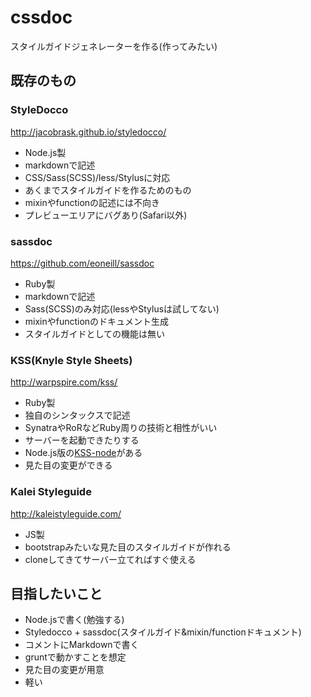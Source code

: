 cssdoc
======

スタイルガイドジェネレーターを作る(作ってみたい)

## 既存のもの

### StyleDocco
http://jacobrask.github.io/styledocco/
- Node.js製
- markdownで記述
- CSS/Sass(SCSS)/less/Stylusに対応
- あくまでスタイルガイドを作るためのもの
 - mixinやfunctionの記述には不向き
- プレビューエリアにバグあり(Safari以外)

### sassdoc
https://github.com/eoneill/sassdoc
- Ruby製
- markdownで記述
- Sass(SCSS)のみ対応(lessやStylusは試してない)
- mixinやfunctionのドキュメント生成
 - スタイルガイドとしての機能は無い

### KSS(Knyle Style Sheets)
http://warpspire.com/kss/
- Ruby製
- 独自のシンタックスで記述
- SynatraやRoRなどRuby周りの技術と相性がいい
- サーバーを起動できたりする
- Node.js版の[KSS-node](https://github.com/hughsk/kss-node)がある
- 見た目の変更ができる

### Kalei Styleguide
http://kaleistyleguide.com/
- JS製
- bootstrapみたいな見た目のスタイルガイドが作れる
- cloneしてきてサーバー立てればすぐ使える

## 目指したいこと
- Node.jsで書く(勉強する)
- Styledocco + sassdoc(スタイルガイド&mixin/functionドキュメント)
- コメントにMarkdownで書く
- gruntで動かすことを想定
- 見た目の変更が用意
- 軽い

